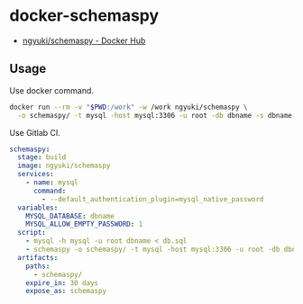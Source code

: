# docker-schemaspy

- [ngyuki/schemaspy \- Docker Hub](https://hub.docker.com/r/ngyuki/schemaspy)

## Usage

Use docker command.

```sh
docker run --rm -v "$PWD:/work" -w /work ngyuki/schemaspy \
  -o schemaspy/ -t mysql -host mysql:3306 -u root -db dbname -s dbname
```

Use Gitlab CI.

```yaml
schemaspy:
  stage: build
  image: ngyuki/schemaspy
  services:
    - name: mysql
      command:
        - --default_authentication_plugin=mysql_native_password
  variables:
    MYSQL_DATABASE: dbname
    MYSQL_ALLOW_EMPTY_PASSWORD: 1
  script:
    - mysql -h mysql -u root dbname < db.sql
    - schemaspy -o schemaspy/ -t mysql -host mysql:3306 -u root -db dbname -s dbname
  artifacts:
    paths:
      - schemaspy/
    expire_in: 30 days
    expose_as: schemaspy
```
